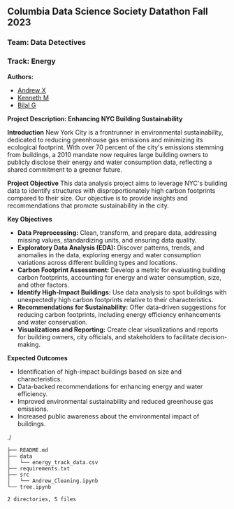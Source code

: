 ## **Columbia Data Science Society Datathon Fall 2023**

### **Team: Data Detectives**

### **Track: Energy**

**Authors:**

- [Andrew X](https://github.com/Qulxis)
- [Kenneth M](https://github.com/Kennethm-spec)
- [Bilal G](https://github.com/13trillion)

**Project Description: Enhancing NYC Building Sustainability**

**Introduction**
New York City is a frontrunner in environmental sustainability, dedicated to reducing greenhouse gas emissions and minimizing its ecological footprint. With over 70 percent of the city's emissions stemming from buildings, a 2010 mandate now requires large building owners to publicly disclose their energy and water consumption data, reflecting a shared commitment to a greener future.

**Project Objective**
This data analysis project aims to leverage NYC's building data to identify structures with disproportionately high carbon footprints compared to their size. Our objective is to provide insights and recommendations that promote sustainability in the city.

**Key Objectives**

- **Data Preprocessing:** Clean, transform, and prepare data, addressing missing values, standardizing units, and ensuring data quality.
- **Exploratory Data Analysis (EDA):** Discover patterns, trends, and anomalies in the data, exploring energy and water consumption variations across different building types and locations.
- **Carbon Footprint Assessment:** Develop a metric for evaluating building carbon footprints, accounting for energy and water consumption, size, and other factors.
- **Identify High-Impact Buildings:** Use data analysis to spot buildings with unexpectedly high carbon footprints relative to their characteristics.
- **Recommendations for Sustainability:** Offer data-driven suggestions for reducing carbon footprints, including energy efficiency enhancements and water conservation.
- **Visualizations and Reporting:** Create clear visualizations and reports for building owners, city officials, and stakeholders to facilitate decision-making.

**Expected Outcomes**

- Identification of high-impact buildings based on size and characteristics.
- Data-backed recommendations for enhancing energy and water efficiency.
- Improved environmental sustainability and reduced greenhouse gas emissions.
- Increased public awareness about the environmental impact of buildings.

./

```
├── README.md
├── data
│   └── energy_track_data.csv
├── requirements.txt
├── src
│   └── Andrew_Cleaning.ipynb
└── tree.ipynb

2 directories, 5 files
```
